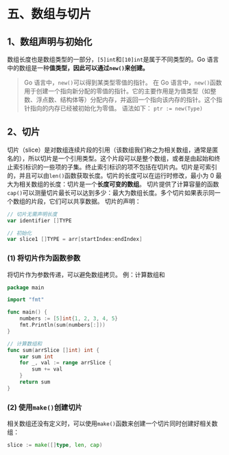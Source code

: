 # 五、数组与切片

## 1、数组声明与初始化

数组长度也是数组类型的一部分，`[5]int`和`[10]int`是属于不同类型的。Go 语言中的数组是一种**值类型，**因此可以通过`new()`来创建**。**

> Go 语言中，`new()`可以得到某类型零值的指针。
在 Go 语言中，`new()`函数用于创建一个指向新分配的零值的指针。它的主要作用是为值类型（如整数、浮点数、结构体等）分配内存，并返回一个指向该内存的指针。这个指针指向的内存已经被初始化为零值。
语法如下：
`ptr := new(Type)`

## 2、切片

切片（slice）是对数组连续片段的引用（该数组我们称之为相关数组，通常是匿名的），所以切片是一个引用类型。这个片段可以是整个数组，或者是由起始和终止索引标识的一些项的子集。终止索引标识的项不包括在切片内。切片是可索引的，并且可以由`len()`函数获取长度。切片的长度可以在运行时修改，最小为 0 最大为相关数组的长度：切片是一个**长度可变的数组**。
切片提供了计算容量的函数`cap()`可以测量切片最长可以达到多少：最大为数组长度。多个切片如果表示同一个数组的片段，它们可以共享数据。
切片的声明：

```go
// 切片无需声明长度
var identifier []TYPE

// 初始化
var slice1 []TYPE = arr[startIndex:endIndex]
```

### (1) 将切片作为函数参数

将切片作为参数传递，可以避免数组拷贝。
例：计算数组和

```go
package main

import "fmt"

func main() {
	numbers := [5]int{1, 2, 3, 4, 5}
	fmt.Println(sum(numbers[:]))
}

// 计算数组和
func sum(arrSlice []int) int {
	var sum int
	for _, val := range arrSlice {
		sum += val
	}
	return sum
}
```

### (2) 使用`make()`创建切片

相关数组还没有定义时，可以使用`make()`函数来创建一个切片同时创建好相关数组：

```go
slice := make([]type, len, cap)
```
